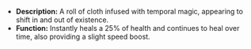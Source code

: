 - **Description:** A roll of cloth infused with temporal magic, appearing to shift in and out of existence.
- **Function:** Instantly heals a 25% of health and continues to heal over time, also providing a slight speed boost.